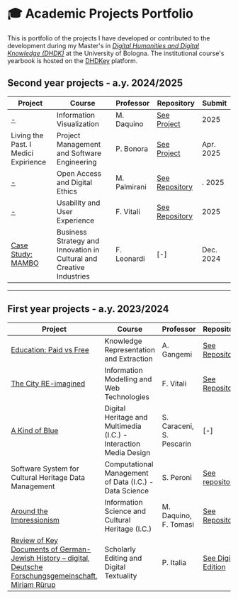 # 🎓 Academic Projects Portfolio

This is portfolio of the projects I have developed or contributed to the development during my Master's in <i>[Digital Humanities and Digital Knowledge (DHDK)](https://corsi.unibo.it/2cycle/DigitalHumanitiesKnowledge/course-structure-diagram/piano/2024/9224/000/000/2023)</i> at the University of Bologna. 
The institutional course's yearbook is hosted on the [DHDKey](https://projects.dharc.unibo.it/dhdkey/) platform.

## Second year projects - a.y. 2024/2025

| **Project** | **Course** | **Professor** | **Repository** | **Submit** |
|-------------|------------|------------------|-----------|---------------|
| [-](#) | Information Visualization | M. Daquino | [See Project](#) | 2025 |
| Living the Past. I Medici Expirience | Project Management and Software Engineering | P. Bonora | [See Project](https://) | Apr. 2025 |
| [-](#)| Open Access and Digital Ethics | M. Palmirani | [See Repository](https://github.com/) | . 2025 |
| [-](#) |	Usability and User Experience | F. Vitali | [See Repository](https://github) | 2025 |
| [Case Study: MAMBO](https://drive.google.com/drive/folders/1dyy4jmFaysHdxEYBDomoR2tWqypdx4TJ?usp=share_link) |	Business Strategy and Innovation in Cultural and Creative Industries | F. Leonardi | [-] | Dec. 2024 |

---

## First year projects - a.y. 2023/2024

| **Project** | **Course** | **Professor** | **Repository** | **Submit** |
|-------------|------------|------------------|-----------|---------------|
| [Education: Paid vs Free](https://app.gitbook.com/o/qj29UDpWI5c81ZDQLcwK/s/9fsYOeCWeHusWzSnxNh2/1.-overview/1.1-krke-project) |	Knowledge Representation and Extraction | A. Gangemi | [See Repository](https://github.com/Alice-Ant/KRKE-Project) | Feb. 2025 |
| [The City RE-imagined](https://) |	Information Modelling and Web Technologies | F. Vitali | [See Repository](https://github.com/KodeKronicles/citylife) | Feb. 2025 |
| [A Kind of Blue](https://drive.google.com/drive/folders/1RdguomwSSnFcsvid0lpaDQLyqv9HgYas?usp=share_link) | Digital Heritage and Multimedia (I.C.) - Interaction Media Design | S. Caraceni, S. Pescarin | [-] | Jul. 2024 |
| Software System for Cultural Heritage Data Management | Computational Management of Data (I.C.) - Data Science | S. Peroni | [See repository](https://github.com/Alice-Ant/DHDK_DS-project) | May. 2024 |
| [Around the Impressionism](https://github.com/Alice-Ant/AroundImpressionism) | Information Science and Cultural Heritage (I.C.) | M. Daquino, F. Tomasi | [See Repository](https://github.com/Alice-Ant/AroundImpressionism) | Apr. 2024 |
| [Review of Key Documents of German-Jewish History – digital, Deutsche Forschungsgemeinschaft, Miriam Rürup](https://drive.google.com/file/d/13nXCjrQklPx8tJtqeOHQJhZEaebQKuhW/view?usp=sharing) | Scholarly Editing and Digital Textuality | P. Italia | [See Digital Edition](https://keydocuments.net) | Dec. 2023 |


